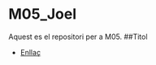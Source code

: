 # M05_Joel
Aquest es el repositori per a M05.
##Titol
* [Enllaç](https://github.com/joniomega/M05_Joel/edit/main/README.md)
